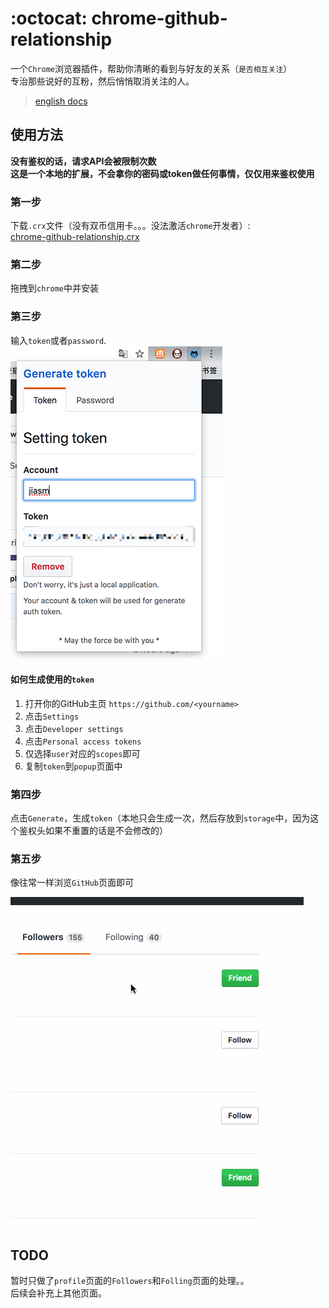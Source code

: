 # :octocat: chrome-github-relationship
一个`Chrome`浏览器插件，帮助你清晰的看到与好友的关系（`是否相互关注`）  
专治那些说好的互粉，然后悄悄取消关注的人。

> [english docs](README_cn.md)

## 使用方法

**没有鉴权的话，请求API会被限制次数**  
**这是一个本地的扩展，不会拿你的密码或token做任何事情，仅仅用来鉴权使用**

### 第一步

下载`.crx`文件（没有双币信用卡。。。没法激活`chrome`开发者）:  
[chrome-github-relationship.crx](/dist/chrome-github-relationship.crx)

### 第二步

拖拽到`chrome`中并安装

### 第三步

输入`token`或者`password`.  
![](/dist/example.png)

#### 如何生成使用的`token`

1. 打开你的GitHub主页 `https://github.com/<yourname>`
2. 点击`Settings`
3. 点击`Developer settings`
4. 点击`Personal access tokens`
5. 仅选择`user`对应的`scopes`即可
6. 复制`token`到`popup`页面中

### 第四步

点击`Generate`，生成`token`（本地只会生成一次，然后存放到`storage`中，因为这个鉴权头如果不重置的话是不会修改的）

### 第五步

像往常一样浏览`GitHub`页面即可

![](/dist/example.gif)

## TODO

暂时只做了`profile`页面的`Followers`和`Folling`页面的处理。。  
后续会补充上其他页面。
